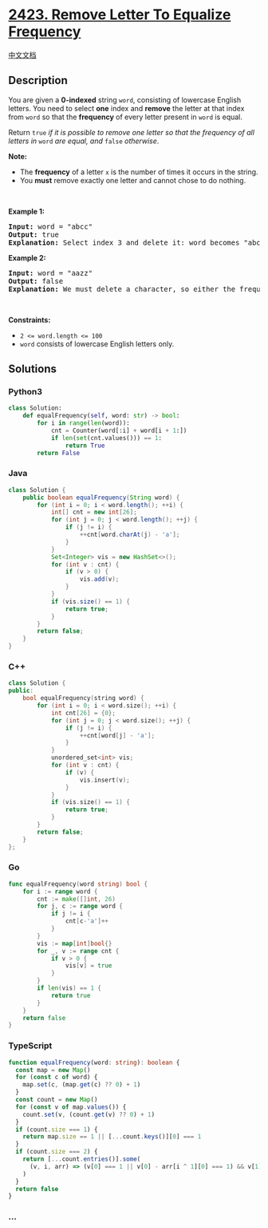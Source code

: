 # [2423. Remove Letter To Equalize Frequency](https://leetcode.com/problems/remove-letter-to-equalize-frequency)

[中文文档](/solution/2400-2499/2423.Remove%20Letter%20To%20Equalize%20Frequency/README.md)

## Description

<p>You are given a <strong>0-indexed</strong> string <code>word</code>, consisting of lowercase English letters. You need to select <strong>one</strong> index and <strong>remove</strong> the letter at that index from <code>word</code> so that the <strong>frequency</strong> of every letter present in <code>word</code> is equal.</p>

<p>Return<em> </em><code>true</code><em> if it is possible to remove one letter so that the frequency of all letters in </em><code>word</code><em> are equal, and </em><code>false</code><em> otherwise</em>.</p>

<p><strong>Note:</strong></p>

<ul>
	<li>The <b>frequency</b> of a letter <code>x</code> is the number of times it occurs in the string.</li>
	<li>You <strong>must</strong> remove exactly one letter and cannot chose to do nothing.</li>
</ul>

<p>&nbsp;</p>
<p><strong class="example">Example 1:</strong></p>

<pre>
<strong>Input:</strong> word = &quot;abcc&quot;
<strong>Output:</strong> true
<strong>Explanation:</strong> Select index 3 and delete it: word becomes &quot;abc&quot; and each character has a frequency of 1.
</pre>

<p><strong class="example">Example 2:</strong></p>

<pre>
<strong>Input:</strong> word = &quot;aazz&quot;
<strong>Output:</strong> false
<strong>Explanation:</strong> We must delete a character, so either the frequency of &quot;a&quot; is 1 and the frequency of &quot;z&quot; is 2, or vice versa. It is impossible to make all present letters have equal frequency.
</pre>

<p>&nbsp;</p>
<p><strong>Constraints:</strong></p>

<ul>
	<li><code>2 &lt;= word.length &lt;= 100</code></li>
	<li><code>word</code> consists of lowercase English letters only.</li>
</ul>

## Solutions

<!-- tabs:start -->

### **Python3**

```python
class Solution:
    def equalFrequency(self, word: str) -> bool:
        for i in range(len(word)):
            cnt = Counter(word[:i] + word[i + 1:])
            if len(set(cnt.values())) == 1:
                return True
        return False
```

### **Java**

```java
class Solution {
    public boolean equalFrequency(String word) {
        for (int i = 0; i < word.length(); ++i) {
            int[] cnt = new int[26];
            for (int j = 0; j < word.length(); ++j) {
                if (j != i) {
                    ++cnt[word.charAt(j) - 'a'];
                }
            }
            Set<Integer> vis = new HashSet<>();
            for (int v : cnt) {
                if (v > 0) {
                    vis.add(v);
                }
            }
            if (vis.size() == 1) {
                return true;
            }
        }
        return false;
    }
}
```

### **C++**

```cpp
class Solution {
public:
    bool equalFrequency(string word) {
        for (int i = 0; i < word.size(); ++i) {
            int cnt[26] = {0};
            for (int j = 0; j < word.size(); ++j) {
                if (j != i) {
                    ++cnt[word[j] - 'a'];
                }
            }
            unordered_set<int> vis;
            for (int v : cnt) {
                if (v) {
                    vis.insert(v);
                }
            }
            if (vis.size() == 1) {
                return true;
            }
        }
        return false;
    }
};
```

### **Go**

```go
func equalFrequency(word string) bool {
	for i := range word {
		cnt := make([]int, 26)
		for j, c := range word {
			if j != i {
				cnt[c-'a']++
			}
		}
		vis := map[int]bool{}
		for _, v := range cnt {
			if v > 0 {
				vis[v] = true
			}
		}
		if len(vis) == 1 {
			return true
		}
	}
	return false
}
```

### **TypeScript**

```ts
function equalFrequency(word: string): boolean {
  const map = new Map()
  for (const c of word) {
    map.set(c, (map.get(c) ?? 0) + 1)
  }
  const count = new Map()
  for (const v of map.values()) {
    count.set(v, (count.get(v) ?? 0) + 1)
  }
  if (count.size === 1) {
    return map.size == 1 || [...count.keys()][0] === 1
  }
  if (count.size === 2) {
    return [...count.entries()].some(
      (v, i, arr) => (v[0] === 1 || v[0] - arr[i ^ 1][0] === 1) && v[1] === 1,
    )
  }
  return false
}
```

### **...**

```

```

<!-- tabs:end -->

